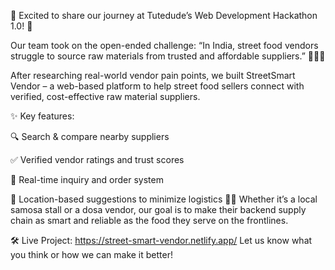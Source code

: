 🚀 Excited to share our journey at Tutedude’s Web Development Hackathon 1.0! 🎯

Our team took on the open-ended challenge:
“In India, street food vendors struggle to source raw materials from trusted and affordable suppliers.” 🌾🍅🥕

After researching real-world vendor pain points, we built StreetSmart Vendor – a web-based platform to help street food sellers connect with verified, cost-effective raw material suppliers.

✨ Key features:

🔍 Search & compare nearby suppliers

✅ Verified vendor ratings and trust scores

💬 Real-time inquiry and order system

📍 Location-based suggestions to minimize logistics
🧑‍🍳 Whether it’s a local samosa stall or a dosa vendor, our goal is to make their backend supply chain as smart and reliable as the food they serve on the frontlines.

🛠️ Live Project: https://street-smart-vendor.netlify.app/
Let us know what you think or how we can make it better!

